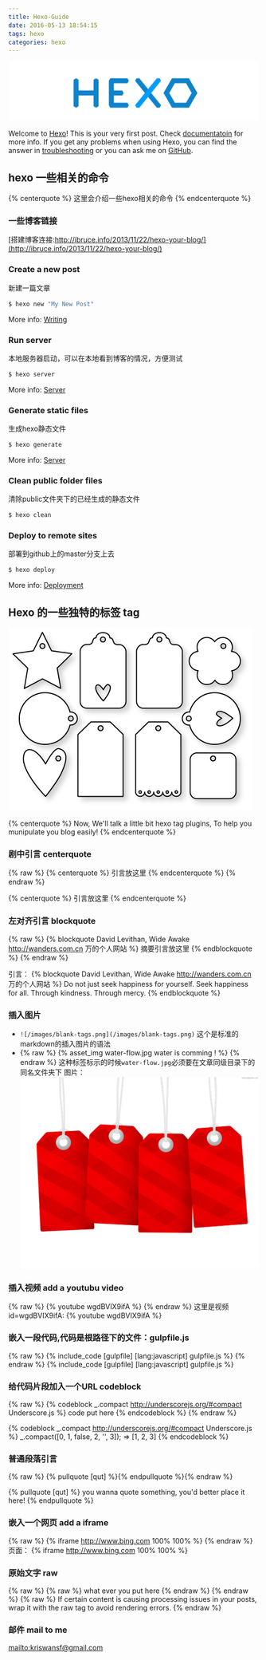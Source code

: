 ```yaml
---
title: Hexo-Guide
date: 2016-05-13 18:54:15
tags: hexo
categories: hexo
---
```


![hexo_logo](/images/hexo_logo.png)


Welcome to [Hexo](https://hexo.io/)! This is your very first post. Check [documentatoin](https://hexo.io/docs/) for more info. If you get any problems when using Hexo, you can find the answer in [troubleshooting](https://hexo.io/docs/troubleshooting.html) or you can ask me on [GitHub](https://github.com/hexojs/hexo/issues).

## hexo 一些相关的命令
{% centerquote %} 这里会介绍一些hexo相关的命令 {% endcenterquote %}


### 一些博客链接

[搭建博客连接:http://ibruce.info/2013/11/22/hexo-your-blog/](http://ibruce.info/2013/11/22/hexo-your-blog/)

### Create a new post
新建一篇文章
``` bash
$ hexo new "My New Post"
```
More info: [Writing](https://hexo.io/docs/writing.html)

### Run server
本地服务器启动，可以在本地看到博客的情况，方便测试
``` bash
$ hexo server
```
More info: [Server](https://hexo.io/docs/server.html)

### Generate static files
生成hexo静态文件
``` bash
$ hexo generate
```
More info: [Server](https://hexo.io/docs/generating.html)

### Clean public folder files
清除public文件夹下的已经生成的静态文件
``` bash
$ hexo clean
```

### Deploy to remote sites
部署到github上的master分支上去
``` bash
$ hexo deploy
```
More info: [Deployment](https://hexo.io/docs/deployment.html)


## Hexo 的一些独特的标签 tag

![blank-tags](/images/tags.gif)

{% centerquote %}
 Now, We'll talk a little bit hexo tag plugins, To help you munipulate you blog easily!
{% endcenterquote %}

### 剧中引言 centerquote
{% raw %}
{% centerquote %} 引言放这里 {% endcenterquote %}
{% endraw %}

{% centerquote %} 引言放这里 {% endcenterquote %}

### 左对齐引言 blockquote
{% raw %}
{% blockquote David Levithan, Wide Awake http://wanders.com.cn 万的个人网站 %}
摘要引言放这里
{% endblockquote %}
{% endraw %}

引言：
{% blockquote David Levithan, Wide Awake http://wanders.com.cn 万的个人网站 %}
Do not just seek happiness for yourself. Seek happiness for all. Through kindness. Through mercy.
{% endblockquote %}

### 插入图片
- `![/images/blank-tags.png](/images/blank-tags.png)`  这个是标准的markdown的插入图片的语法
- {% raw %} {% asset_img water-flow.jpg water is comming ! %} {% endraw %} 这种标签标示的时候`water-flow.jpg`必须要在文章同级目录下的同名文件夹下
图片：
![/images/blank-tags.jpg](/images/blank-tags.jpg)

### 插入视频 add a youtubu video
{% raw %} {% youtube wgdBVIX9ifA %} {% endraw %}
这里是视频id=wgdBVIX9ifA:
{% youtube wgdBVIX9ifA %}

### 嵌入一段代码,代码是根路径下的文件：gulpfile.js
{% raw %} {% include_code [gulpfile] [lang:javascript] gulpfile.js %} {% endraw %}
{% include_code [gulpfile] [lang:javascript] gulpfile.js %}

### 给代码片段加入一个URL codeblock
{% raw %}
  {% codeblock _.compact http://underscorejs.org/#compact Underscore.js %}
    code put here
  {% endcodeblock %}
{% endraw %}

{% codeblock _.compact http://underscorejs.org/#compact Underscore.js %}
_.compact([0, 1, false, 2, '', 3]);
=> [1, 2, 3]
{% endcodeblock %}

### 普通段落引言
{% raw %} {% pullquote [qut] %}{% endpullquote %}{% endraw %}

{% pullquote [qut] %}
you wanna quote something, you'd better place it here!
{% endpullquote %}


### 嵌入一个网页 add a iframe
{% raw %} {% iframe http://www.bing.com 100% 100% %} {% endraw %}
页面：
{% iframe http://www.bing.com 100% 100% %}

### 原始文字 raw
{% raw %} {% raw %} what ever you put here {% endraw %} {% endraw %}
{% raw %}
 If certain content is causing processing issues in your posts, wrap it with the raw tag to avoid rendering errors.
{% endraw %}

### 邮件 mail to me
<mailto:kriswansf@gmail.com>
